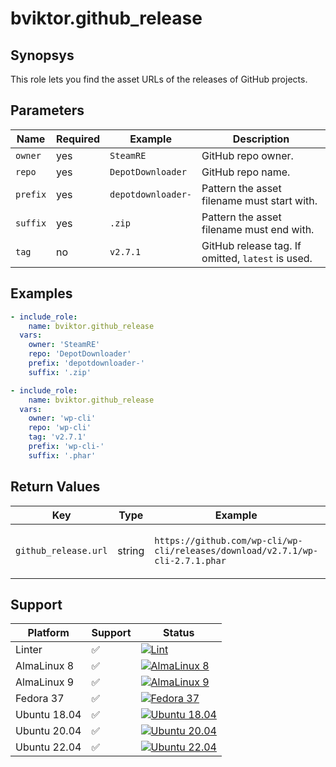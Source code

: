 # bviktor.github_release

## Synopsys

This role lets you find the asset URLs of the releases of GitHub projects.

## Parameters

| Name | Required | Example | Description |
|---|---|---|---|
| `owner` | yes | `SteamRE` | GitHub repo owner. |
| `repo` | yes | `DepotDownloader` | GitHub repo name. |
| `prefix` | yes | `depotdownloader-` | Pattern the asset filename must start with. |
| `suffix` | yes | `.zip` | Pattern the asset filename must end with. |
| `tag` | no | `v2.7.1` | GitHub release tag. If omitted, `latest` is used. |

## Examples

```yml
- include_role:
    name: bviktor.github_release
  vars:
    owner: 'SteamRE'
    repo: 'DepotDownloader'
    prefix: 'depotdownloader-'
    suffix: '.zip'

- include_role:
    name: bviktor.github_release
  vars:
    owner: 'wp-cli'
    repo: 'wp-cli'
    tag: 'v2.7.1'
    prefix: 'wp-cli-'
    suffix: '.phar'
```

## Return Values

| Key | Type | Example | Description |
|---|---|---|---|
| `github_release.url` | string | `https://github.com/wp-cli/wp-cli/releases/download/v2.7.1/wp-cli-2.7.1.phar` | Download URL for the matching asset. |

## Support

| Platform | Support | Status |
|---|---|---|
| Linter | ✅ | [![Lint](https://github.com/noobient/ansible-galaxy-github_release/actions/workflows/lint.yml/badge.svg)](https://github.com/noobient/ansible-galaxy-github_release/actions/workflows/lint.yml) |
| AlmaLinux 8 | ✅ | [![AlmaLinux 8](https://github.com/noobient/ansible-galaxy-github_release/actions/workflows/almalinux-8.yml/badge.svg)](https://github.com/noobient/ansible-galaxy-github_release/actions/workflows/almalinux-8.yml) |
| AlmaLinux 9 | ✅ | [![AlmaLinux 9](https://github.com/noobient/ansible-galaxy-github_release/actions/workflows/almalinux-9.yml/badge.svg)](https://github.com/noobient/ansible-galaxy-github_release/actions/workflows/almalinux-9.yml) |
| Fedora 37 | ✅ | [![Fedora 37](https://github.com/noobient/ansible-galaxy-github_release/actions/workflows/fedora-37.yml/badge.svg)](https://github.com/noobient/ansible-galaxy-github_release/actions/workflows/fedora-37.yml) |
| Ubuntu 18.04 | ✅ | [![Ubuntu 18.04](https://github.com/noobient/ansible-galaxy-github_release/actions/workflows/ubuntu-18.04.yml/badge.svg)](https://github.com/noobient/ansible-galaxy-github_release/actions/workflows/ubuntu-18.04.yml) |
| Ubuntu 20.04 | ✅ | [![Ubuntu 20.04](https://github.com/noobient/ansible-galaxy-github_release/actions/workflows/ubuntu-20.04.yml/badge.svg)](https://github.com/noobient/ansible-galaxy-github_release/actions/workflows/ubuntu-20.04.yml) |
| Ubuntu 22.04 | ✅ | [![Ubuntu 22.04](https://github.com/noobient/ansible-galaxy-github_release/actions/workflows/ubuntu-22.04.yml/badge.svg)](https://github.com/noobient/ansible-galaxy-github_release/actions/workflows/ubuntu-22.04.yml) |
